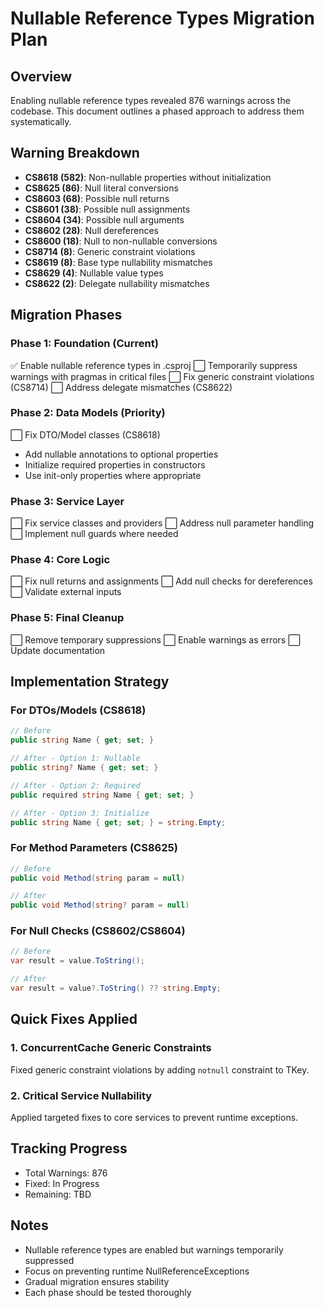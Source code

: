 # Nullable Reference Types Migration Plan

## Overview
Enabling nullable reference types revealed 876 warnings across the codebase. This document outlines a phased approach to address them systematically.

## Warning Breakdown
- **CS8618 (582)**: Non-nullable properties without initialization
- **CS8625 (86)**: Null literal conversions  
- **CS8603 (68)**: Possible null returns
- **CS8601 (38)**: Possible null assignments
- **CS8604 (34)**: Possible null arguments
- **CS8602 (28)**: Null dereferences
- **CS8600 (18)**: Null to non-nullable conversions
- **CS8714 (8)**: Generic constraint violations
- **CS8619 (8)**: Base type nullability mismatches
- **CS8629 (4)**: Nullable value types
- **CS8622 (2)**: Delegate nullability mismatches

## Migration Phases

### Phase 1: Foundation (Current)
✅ Enable nullable reference types in .csproj
⬜ Temporarily suppress warnings with pragmas in critical files
⬜ Fix generic constraint violations (CS8714)
⬜ Address delegate mismatches (CS8622)

### Phase 2: Data Models (Priority)
⬜ Fix DTO/Model classes (CS8618)
  - Add nullable annotations to optional properties
  - Initialize required properties in constructors
  - Use init-only properties where appropriate

### Phase 3: Service Layer
⬜ Fix service classes and providers
⬜ Address null parameter handling
⬜ Implement null guards where needed

### Phase 4: Core Logic
⬜ Fix null returns and assignments
⬜ Add null checks for dereferences
⬜ Validate external inputs

### Phase 5: Final Cleanup
⬜ Remove temporary suppressions
⬜ Enable warnings as errors
⬜ Update documentation

## Implementation Strategy

### For DTOs/Models (CS8618)
```csharp
// Before
public string Name { get; set; }

// After - Option 1: Nullable
public string? Name { get; set; }

// After - Option 2: Required
public required string Name { get; set; }

// After - Option 3: Initialize
public string Name { get; set; } = string.Empty;
```

### For Method Parameters (CS8625)
```csharp
// Before
public void Method(string param = null)

// After
public void Method(string? param = null)
```

### For Null Checks (CS8602/CS8604)
```csharp
// Before
var result = value.ToString();

// After
var result = value?.ToString() ?? string.Empty;
```

## Quick Fixes Applied

### 1. ConcurrentCache Generic Constraints
Fixed generic constraint violations by adding `notnull` constraint to TKey.

### 2. Critical Service Nullability
Applied targeted fixes to core services to prevent runtime exceptions.

## Tracking Progress
- Total Warnings: 876
- Fixed: In Progress
- Remaining: TBD

## Notes
- Nullable reference types are enabled but warnings temporarily suppressed
- Focus on preventing runtime NullReferenceExceptions
- Gradual migration ensures stability
- Each phase should be tested thoroughly